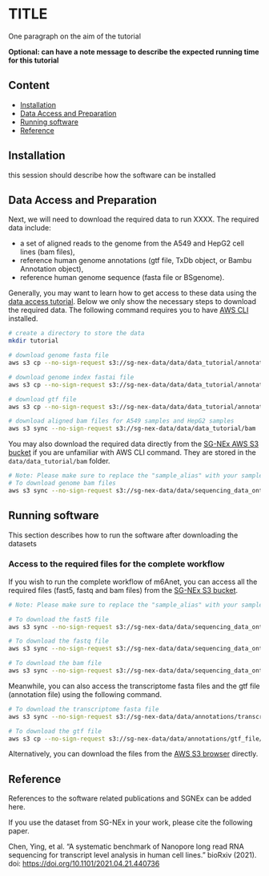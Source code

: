 # **TITLE** 

One paragraph on the aim of the tutorial

**Optional: can have a note message to describe the expected running time for this tutorial** 

## **Content**

- [Installation](#installation)
- [Data Access and Preparation](#data-access-and-preparation)
- [Running software](#running-software)
- [Reference](#reference)

## **Installation**

this session should describe how the software can be installed 




## **Data Access and Preparation**
Next, we will need to download the required data to run XXXX. The required data include:

-   a set of aligned reads to the genome from the A549 and HepG2 cell lines (bam files),
-   reference human genome annotations (gtf file, TxDb object, or Bambu
    Annotation object),
-   reference human genome sequence (fasta file or BSgenome).

Generally, you may want to learn how to get access to these data using the [data
access
tutorial](https://github.com/GoekeLab/sg-nex-data/blob/master/docs/AWS_data_access_tutorial.md). Below we only show the necessary steps to download the required data. The following command requires you to have [AWS CLI](https://aws.amazon.com/cli/) installed.

``` bash
# create a directory to store the data
mkdir tutorial

# download genome fasta file 
aws s3 cp --no-sign-request s3://sg-nex-data/data/data_tutorial/annotations/hg38_chr22.fa ./tutorial

# download genome index fastai file 
aws s3 cp --no-sign-request s3://sg-nex-data/data/data_tutorial/annotations/hg38_chr22.fa.fai ./tutorial

# download gtf file
aws s3 cp --no-sign-request s3://sg-nex-data/data/data_tutorial/annotations/hg38_chr22.gtf ./tutorial

# download aligned bam files for A549 samples and HepG2 samples
aws s3 sync --no-sign-request s3://sg-nex-data/data/data_tutorial/bam ./tutorial --include *.bam 
```

You may also download the required data directly from the [SG-NEx AWS S3
bucket](http://sg-nex-data.s3-website-ap-southeast-1.amazonaws.com/) if you are unfamiliar with AWS CLI command. They are stored in the `data/data_tutorial/bam` folder.


``` bash
# Note: Please make sure to replace the "sample_alias" with your sample name 
# To download genome bam files
aws s3 sync --no-sign-request s3://sg-nex-data/data/sequencing_data_ont/bam/genome/<sample_alias> ./tutorial
```

## **Running software**

This section describes how to run the software after downloading the datasets



### **Access to the required files for the complete workflow** 

If you wish to run the complete workflow of m6Anet, you can access all the required files (fast5, fastq and bam files) from the [SG-NEx S3 bucket](https://github.com/GoekeLab/sg-nex-data/blob/update-docs-aws/docs/samples.tsv). 


```bash
# Note: Please make sure to replace the "sample_alias" with your sample name

# To download the fast5 file
aws s3 sync --no-sign-request s3://sg-nex-data/data/sequencing_data_ont/fast5/<sample_alias> ./

# To download the fastq file
aws s3 sync --no-sign-request s3://sg-nex-data/data/sequencing_data_ont/fastq/<sample_alias> ./

# To download the bam file
aws s3 sync --no-sign-request s3://sg-nex-data/data/sequencing_data_ont/bam/transcriptome/<sample_alias> ./
```

Meanwhile, you can also access the transcriptome fasta files and the gtf file (annotation file) using the following command.

```bash 
# To download the transcriptome fasta file
aws s3 sync --no-sign-request s3://sg-nex-data/data/annotations/transcriptome_fasta ./ --exclude hg38*

# To download the gtf file
aws s3 cp --no-sign-request s3://sg-nex-data/data/annotations/gtf_file/Homo_sapiens.GRCh38.91.gtf ./
```
Alternatively, you can download the files from the [AWS S3 browser](http://sg-nex-data.s3-website-ap-southeast-1.amazonaws.com/#data/annotations/) directly. 


## **Reference**

References to the software related publications and SGNEx can be added here.

If you use the dataset from SG-NEx in your work, please cite the following paper.

Chen, Ying, et al. “A systematic benchmark of Nanopore long read RNA
sequencing for transcript level analysis in human cell lines.” bioRxiv
(2021). doi: <https://doi.org/10.1101/2021.04.21.440736>
 
